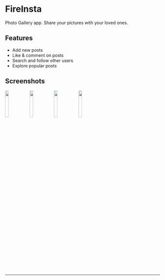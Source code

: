 # FireInsta
Photo Gallery app. Share your pictures with your loved ones.


Features
---------------
- Add new posts
- Like & comment on posts
- Search and follow other users
- Explore popular posts


Screenshots
---------------

<img src="https://user-images.githubusercontent.com/23702004/94368491-bb0f4c80-00fd-11eb-887a-128ba57dbcb5.png" width="15%"></img> <img src="https://user-images.githubusercontent.com/23702004/94368493-bd71a680-00fd-11eb-8785-c7182aaf2369.png" width="15%"></img> <img src="https://user-images.githubusercontent.com/23702004/94368496-be0a3d00-00fd-11eb-8f25-81b839aa8364.png" width="15%"></img> <img src="https://user-images.githubusercontent.com/23702004/94368497-bf3b6a00-00fd-11eb-8638-ff7e8e0baa02.png" width="15%"></img> 


-------------------------------------

